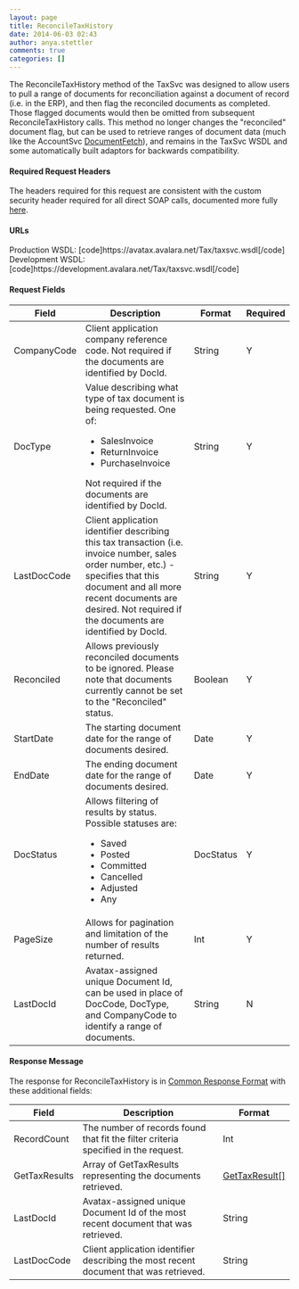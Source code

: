 ```yaml
---
layout: page
title: ReconcileTaxHistory
date: 2014-06-03 02:43
author: anya.stettler
comments: true
categories: []
---
```

The ReconcileTaxHistory method of the TaxSvc was designed to allow users to pull a range of documents for reconciliation against a document of record (i.e. in the ERP), and then flag the reconciled documents as completed. Those flagged documents would then be omitted from subsequent ReconcileTaxHistory calls. This method no longer changes the "reconciled" document flag, but can be used to retrieve ranges of document data (much like the AccountSvc <a title="Document Elements" href="/api-docs/soap/accountsvc/document-elements">DocumentFetch</a>), and remains in the TaxSvc WSDL and some automatically built adaptors for backwards compatibility.
<h4>Required Request Headers</h4>
The headers required for this request are consistent with the custom security header required for all direct SOAP calls, documented more fully <a href="/api-docs/soap">here</a>.
<h4>URLs</h4>
Production WSDL:
[code]https://avatax.avalara.net/Tax/taxsvc.wsdl[/code]
Development WSDL:
[code]https://development.avalara.net/Tax/taxsvc.wsdl[/code]
<h4>Request Fields</h4>
<table>
<thead>
<tr>
<th>Field</th>
<th>Description</th>
<th>Format</th>
<th>Required</th>
</tr>
</thead>
<tbody>
<tr>
<td>CompanyCode</td>
<td>Client application company reference code. Not required if the documents are identified by DocId.</td>
<td>String</td>
<td>Y</td>
</tr>
<tr>
<td>DocType</td>
<td>Value describing what type of tax document is being requested. One of:
<ul>
	<li>SalesInvoice</li>
	<li>ReturnInvoice</li>
	<li>PurchaseInvoice</li>
</ul>
Not required if the documents are identified by DocId.</td>
<td>String</td>
<td>Y</td>
</tr>
<tr>
<td>LastDocCode</td>
<td>Client application identifier describing this tax transaction (i.e. invoice number, sales order number, etc.) - specifies that this document and all more recent documents are desired. Not required if the documents are identified by DocId.</td>
<td>String</td>
<td>Y</td>
</tr>
<tr>
<td>Reconciled</td>
<td>Allows previously reconciled documents to be ignored. Please note that documents currently cannot be set to the "Reconciled" status.</td>
<td>Boolean</td>
<td>Y</td>
</tr>
<tr>
<td>StartDate</td>
<td>The starting document date for the range of documents desired.</td>
<td>Date</td>
<td>Y</td>
</tr>
<tr>
<td>EndDate</td>
<td>The ending document date for the range of documents desired.</td>
<td>Date</td>
<td>Y</td>
</tr>
<tr>
<td>DocStatus</td>
<td>Allows filtering of results by status. Possible statuses are:
<ul>
	<li>Saved</li>
	<li>Posted</li>
	<li>Committed</li>
	<li>Cancelled</li>
	<li>Adjusted</li>
	<li>Any</li>
</ul>
</td>
<td>DocStatus</td>
<td>Y</td>
</tr>
<tr>
<td>PageSize</td>
<td>Allows for pagination and limitation of the number of results returned.</td>
<td>Int</td>
<td>Y</td>
</tr>
<tr>
<td>LastDocId</td>
<td>Avatax-assigned unique Document Id, can be used in place of DocCode, DocType, and CompanyCode to identify a range of documents.</td>
<td>String</td>
<td>N</td>
</tr>
</tbody>
</table>
<h4>Response Message</h4>
The response for ReconcileTaxHistory is in <a href="/api-docs/soap/shared-formats-and-methods#CommonResponseFormat">Common Response Format</a> with these additional fields:
<table>
<thead>
<tr>
<th>Field</th>
<th>Description</th>
<th>Format</th>
</tr>
</thead>
<tbody>
<tr>
<td>RecordCount</td>
<td>The number of records found that fit the filter criteria specified in the request.</td>
<td>Int</td>
</tr>
<tr>
<td>GetTaxResults</td>
<td>Array of GetTaxResults representing the documents retrieved.</td>
<td><a href="/api-docs/avalara-avatax-api-reference#method-GetTax-Result">GetTaxResult[]</a></td>
</tr>
<tr>
<td>LastDocId</td>
<td>Avatax-assigned unique Document Id of the most recent document that was retrieved.</td>
<td>String</td>
</tr>
<tr>
<td>LastDocCode</td>
<td>Client application identifier describing the most recent document that was retrieved.</td>
<td>String</td>
</tr>
</tbody>
</table>
